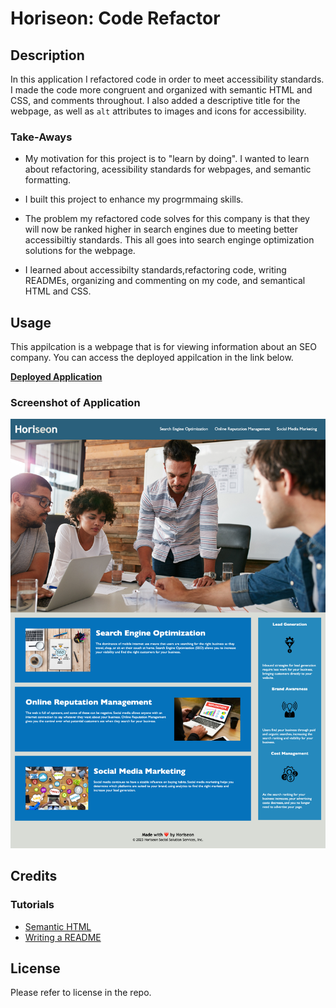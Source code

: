 # Horiseon: Code Refactor

## Description

In this application I refactored code in order to meet accessibility standards. I made the code more congruent and organized with semantic HTML and CSS, and comments throughout. I also added a descriptive title for the webpage, as well as `alt` attributes to images and icons for accessibility.

### Take-Aways

- My motivation for this project is to "learn by doing". I wanted to learn about refactoring, acessibility standards for webpages, and semantic formatting.

- I built this project to enhance my progrmmaing skills.

- The problem my refactored code solves for this company is that they will now be ranked higher in search engines due to meeting better accessibiltiy standards. This all goes into search enginge optimization solutions for the webpage.

- I learned about accessibilty standards,refactoring code, writing READMEs, organizing and commenting on my code, and semantical HTML and CSS.

## Usage

This appilcation is a webpage that is for viewing information about an SEO company. You can access the deployed appilcation in the link below.

**[Deployed Application](https://kpierce236.github.io/Horiseon-Code-Refactor/)**

### Screenshot of Application

![Screenshot of Appilcation](assets/images/screenshot.png "Screenshot of Appilcation")

## Credits

### Tutorials

- [Semantic HTML](https://www.w3schools.com/html/html5_semantic_elements.asp)
- [Writing a README](https://coding-boot-camp.github.io/full-stack/github/professional-readme-guide)

## License

Please refer to license in the repo.


